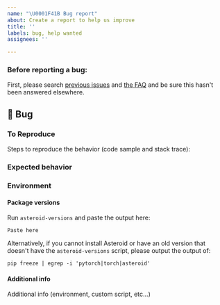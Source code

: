 ```yaml
---
name: "\U0001F41B Bug report"
about: Create a report to help us improve
title: ''
labels: bug, help wanted
assignees: ''

---
```


### Before reporting a bug:
First, please search [previous issues](https://github.com/asteroid-team/asteroid/issues)
and [the FAQ](https://asteroid-team.github.io/asteroid/faq.html) and be sure this hasn't
been answered elsewhere.

## 🐛 Bug

<!-- A clear and concise description of what the bug is. -->

### To Reproduce
<!-- Ideally attach a minimal code sample to reproduce the bug.
Minimal means having the shortest code but still preserving the bug. -->

Steps to reproduce the behavior (code sample and stack trace):

### Expected behavior

<!-- A clear and concise description of what you expected to happen. -->

### Environment

#### Package versions

Run `asteroid-versions` and paste the output here:

```
Paste here
```

Alternatively, if you cannot install Asteroid or have an old version that doesn't have the `asteroid-versions` script,
please output the output of:

```
pip freeze | egrep -i 'pytorch|torch|asteroid'
```

#### Additional info

Additional info (environment, custom script, etc...)
